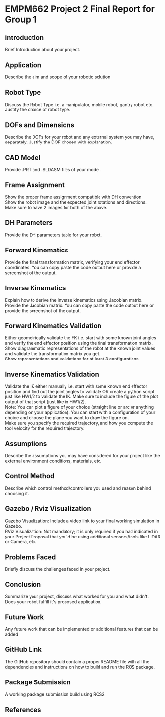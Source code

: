 # EMPM662 Project 2 Final Report for Group 1

## Introduction
Brief Introduction about your project.

## Application
Describe the aim and scope of your robotic solution

## Robot Type
Discuss the Robot Type i.e. a manipulator, mobile robot, gantry robot etc. Justify the choice of robot type.

## DOFs and Dimensions
Describe the DOFs for your robot and any external system you may have, separately. Justify the DOF chosen with explanation.

## CAD Model
Provide .PRT and .SLDASM files of your model.

## Frame Assignment
Show the proper frame assignment compatible with DH convention  
Show the robot image and the expected joint rotations and directions.  
Make sure to have 2 images for both of the above.

## DH Parameters
Provide the DH parameters table for your robot.

## Forward Kinematics
Provide the final transformation matrix, verifying your end effector coordinates. You can copy paste the code output here or provide a screenshot of the output.

## Inverse Kinematics
Explain how to derive the inverse kinematics using Jacobian matrix.  
Provide the Jacobian matrix. You can copy paste the code output here or provide the screenshot of the output.

## Forward Kinematics Validation
Either geometrically validate the FK i.e. start with some known joint angles and verify the end effector position using the final transformation matrix. Show diagrammatic representations of the robot at the known joint values and validate the transformation matrix you get.  
Show representations and validations for at least 3 configurations

## Inverse Kinematics Validation
Validate the IK either manually i.e. start with some known end effector position and find out the joint angles to validate OR create a python script just like HW1/2 to validate the IK. Make sure to include the figure of the plot output of that script (just like in HW1/2).  
Note: You can plot a figure of your choice (straight line or arc or anything depending on your application). You can start with a configuration of your choice and choose the plane you want to draw the figure on.  
Make sure you specify the required trajectory, and how you compute the tool velocity for the required trajectory.

## Assumptions
Describe the assumptions you may have considered for your project like the external environment conditions, materials, etc.

## Control Method
Describe which control method/controllers you used and reason behind choosing it.

## Gazebo / Rviz Visualization
Gazebo Visualization: Include a video link to your final working simulation in Gazebo.  
RViz Visualization: Not mandatory; it is only required if you had indicated in your Project Proposal that you'd be using additional sensors/tools like LiDAR or Camera, etc.  

## Problems Faced
Briefly discuss the challenges faced in your project.

## Conclusion
Summarize your project, discuss what worked for you and what didn't. Does your robot fulfill it's proposed application.

## Future Work
Any future work that can be implemented or additional features that can be added

## GitHub Link
The GitHub repository should contain a proper README file with all the dependencies and instructions on how to build and run the ROS package.

## Package Submission
A working package submission build using ROS2

## References
